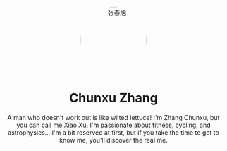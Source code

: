 <p align="center">
  <img width="150" src="https://github.com/NexMaker-Fab/2023zjudemini-hi1/blob/main/_media/zcx.jpg?raw=true" alt="张春旭" style="border-radius:50%;">
</p>

<h1 align="center">Chunxu Zhang</h1>

<p align="center">
 A man who doesn't work out is like wilted lettuce! I'm Zhang Chunxu, but you can call me Xiao Xu. I'm passionate about fitness, cycling, and astrophysics... I'm a bit reserved at first, but if you take the time to get to know me, you'll discover the real me.
</p>

